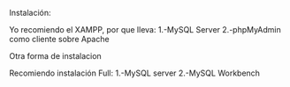 Instalación:

Yo recomiendo el XAMPP, por que lleva:
1.-MySQL Server
2.-phpMyAdmin como cliente sobre Apache

Otra forma de instalacion

Recomiendo instalación Full:
1.-MySQL server
2.-MySQL Workbench


